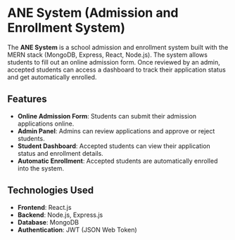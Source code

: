 # ANE System (Admission and Enrollment System)

The **ANE System** is a school admission and enrollment system built with the MERN stack (MongoDB, Express, React, Node.js). The system allows students to fill out an online admission form. Once reviewed by an admin, accepted students can access a dashboard to track their application status and get automatically enrolled.

## Features

- **Online Admission Form**: Students can submit their admission applications online.
- **Admin Panel**: Admins can review applications and approve or reject students.
- **Student Dashboard**: Accepted students can view their application status and enrollment details.
- **Automatic Enrollment**: Accepted students are automatically enrolled into the system.

## Technologies Used

- **Frontend**: React.js
- **Backend**: Node.js, Express.js
- **Database**: MongoDB
- **Authentication**: JWT (JSON Web Token)
